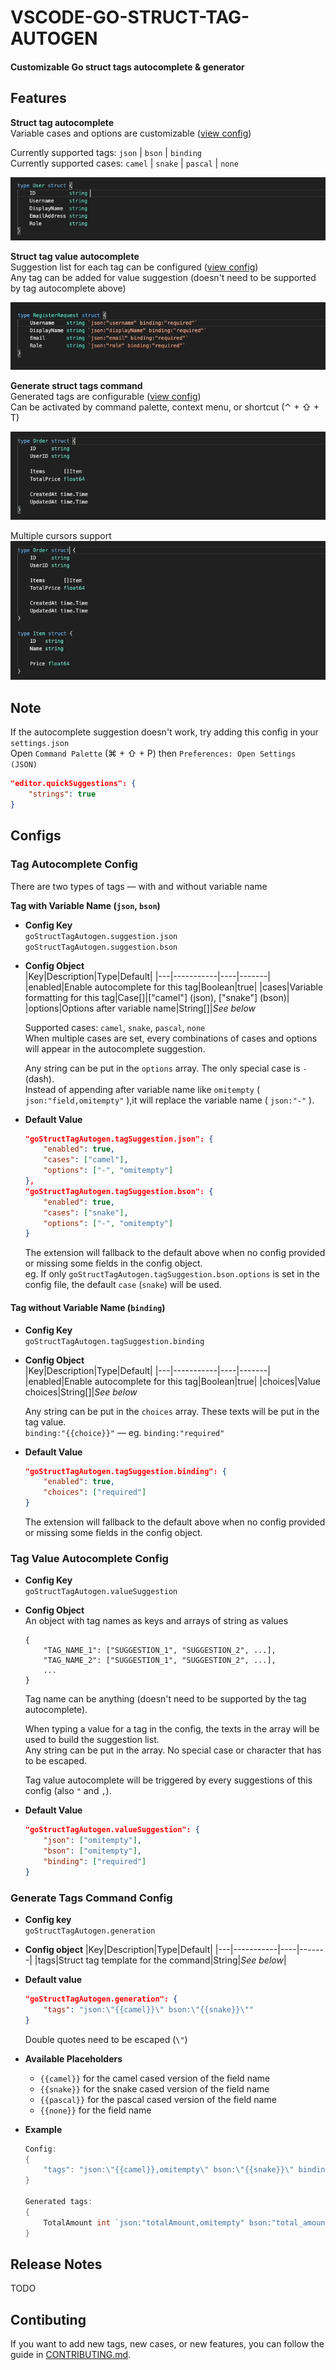 # VSCODE-GO-STRUCT-TAG-AUTOGEN

#### Customizable Go struct tags autocomplete & generator

## Features

**Struct tag autocomplete**  
Variable cases and options are customizable ([view config](#tag-autocomplete-config))  

Currently supported tags: `json` | `bson` | `binding`  
Currently supported cases: `camel` | `snake` | `pascal` | `none`

![Tag Suggestion Preview 1](assets/gif/tag-suggestion-0.gif)

**Struct tag value autocomplete**  
Suggestion list for each tag can be configured ([view config](#tag-value-autocomplete-config))  
Any tag can be added for value suggestion (doesn't need to be supported by tag autocomplete above)

![Tag Value Suggestion Preview 1](assets/gif/value-suggestion-0.gif)


**Generate struct tags command**  
Generated tags are configurable ([view config](#generate-tags-command-config))  
Can be activated by command palette, context menu, or shortcut (⌃ + ⇧ + T)  

![Generate Struct Tag Preview 1](assets/gif/generate-0.gif)

Multiple cursors support  
![Generate Struct Tag Preview 2](assets/gif/generate-1.gif)

## Note
If the autocomplete suggestion doesn't work, try adding this config in your `settings.json`  
Open `Command Palette` (⌘ + ⇧ + P) then `Preferences: Open Settings (JSON)`

```json
"editor.quickSuggestions": {
    "strings": true
}
```

## Configs
### **Tag Autocomplete Config**
There are two types of tags — with and without variable name  

**Tag with Variable Name (`json`, `bson`)**
- **Config Key**  
    `goStructTagAutogen.suggestion.json`  
    `goStructTagAutogen.suggestion.bson`
- **Config Object**  
    |Key|Description|Type|Default|
    |---|-----------|----|-------|
    |enabled|Enable autocomplete for this tag|Boolean|true|
    |cases|Variable formatting for this tag|Case[]|["camel"] (json), ["snake"] (bson)|
    |options|Options after variable name|String[]|*See below*

    Supported cases: `camel`, `snake`, `pascal`, `none`  
    When multiple cases are set, every combinations of cases and options will appear in the autocomplete suggestion.

    Any string can be put in the `options` array. The only special case is `-` (dash).  
    Instead of appending after variable name like `omitempty` ( `json:"field,omitempty"` ),it will replace the variable name ( `json:"-"` ).
- **Default Value**
    ```json
    "goStructTagAutogen.tagSuggestion.json": {
        "enabled": true,
        "cases": ["camel"],
        "options": ["-", "omitempty"]
    },
    "goStructTagAutogen.tagSuggestion.bson": {
        "enabled": true,
        "cases": ["snake"],
        "options": ["-", "omitempty"]
    }
    ```
    The extension will fallback to the default above when no config provided or missing some fields in the config object.  
    eg. If only `goStructTagAutogen.tagSuggestion.bson.options` is set in the config file, the default `case` (`snake`) will be used.

#### **Tag without Variable Name (`binding`)**
- **Config Key**  
    `goStructTagAutogen.tagSuggestion.binding`  
- **Config Object**  
    |Key|Description|Type|Default|
    |---|-----------|----|-------|
    |enabled|Enable autocomplete for this tag|Boolean|true|
    |choices|Value choices|String[]|*See below*

    Any string can be put in the `choices` array. These texts will be put in the tag value.  
    `binding:"{{choice}}"` — eg. `binding:"required"`
- **Default Value**
    ```json
    "goStructTagAutogen.tagSuggestion.binding": {
        "enabled": true,
        "choices": ["required"]
    }
    ```
    The extension will fallback to the default above when no config provided or missing some fields in the config object.

### **Tag Value Autocomplete Config**
- **Config Key**  
    `goStructTagAutogen.valueSuggestion`
- **Config Object**  
    An object with tag names as keys and arrays of string as values  
    ```
    {
        "TAG_NAME_1": ["SUGGESTION_1", "SUGGESTION_2", ...],
        "TAG_NAME_2": ["SUGGESTION_1", "SUGGESTION_2", ...],
        ...
    }
    ```
    Tag name can be anything (doesn't need to be supported by the tag autocomplete).

    When typing a value for a tag in the config, the texts in the array will be used to build the suggestion list.  
    Any string can be put in the array. No special case or character that has to be escaped.    

    Tag value autocomplete will be triggered by every suggestions of this config (also `"` and `,`).

- **Default Value**
    ```json
    "goStructTagAutogen.valueSuggestion": {
        "json": ["omitempty"],
        "bson": ["omitempty"],
        "binding": ["required"]
    }
    ```

### **Generate Tags Command Config**
- **Config key**  
    `goStructTagAutogen.generation`  
- **Config object**
    |Key|Description|Type|Default|
    |---|-----------|----|-------|
    |tags|Struct tag template for the command|String|*See below*|
    
- **Default value**
    ```json
    "goStructTagAutogen.generation": {
        "tags": "json:\"{{camel}}\" bson:\"{{snake}}\""
    }
    ```
    Double quotes need to be escaped (`\"`)
- **Available Placeholders**
    - `{{camel}}`  for the camel cased version of the field name
    - `{{snake}}` for the snake cased version of the field name
    - `{{pascal}}` for the pascal cased version of the field name
    - `{{none}}` for the field name
- **Example**
    ```go
    Config:
    {
        "tags": "json:\"{{camel}},omitempty\" bson:\"{{snake}}\" binding:\"required,gte=10\""
    }

    Generated tags:
    {
        TotalAmount int `json:"totalAmount,omitempty" bson:"total_amount" binding:"required,gte=10"`
    }
    ```

## Release Notes

TODO

## Contibuting

If you want to add new tags, new cases, or new features, you can follow the guide in [CONTRIBUTING.md](CONTRIBUTING.md).

